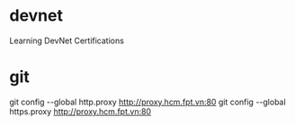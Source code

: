 # devnet
Learning DevNet Certifications

# git
git config --global http.proxy http://proxy.hcm.fpt.vn:80
git config --global https.proxy http://proxy.hcm.fpt.vn:80